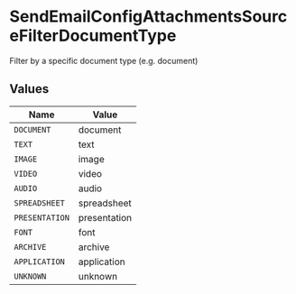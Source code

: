 # SendEmailConfigAttachmentsSourceFilterDocumentType

Filter by a specific document type (e.g. document)


## Values

| Name           | Value          |
| -------------- | -------------- |
| `DOCUMENT`     | document       |
| `TEXT`         | text           |
| `IMAGE`        | image          |
| `VIDEO`        | video          |
| `AUDIO`        | audio          |
| `SPREADSHEET`  | spreadsheet    |
| `PRESENTATION` | presentation   |
| `FONT`         | font           |
| `ARCHIVE`      | archive        |
| `APPLICATION`  | application    |
| `UNKNOWN`      | unknown        |
